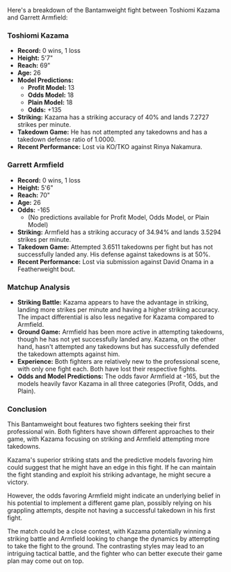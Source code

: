 Here's a breakdown of the Bantamweight fight between Toshiomi Kazama and Garrett Armfield:

### Toshiomi Kazama

- **Record:** 0 wins, 1 loss
- **Height:** 5'7"
- **Reach:** 69"
- **Age:** 26
- **Model Predictions:**
  - **Profit Model:** 13
  - **Odds Model:** 18
  - **Plain Model:** 18
  - **Odds:** +135
- **Striking:** Kazama has a striking accuracy of 40% and lands 7.2727 strikes per minute. 
- **Takedown Game:** He has not attempted any takedowns and has a takedown defense ratio of 1.0000.
- **Recent Performance:** Lost via KO/TKO against Rinya Nakamura.

### Garrett Armfield

- **Record:** 0 wins, 1 loss
- **Height:** 5'6"
- **Reach:** 70"
- **Age:** 26
- **Odds:** -165
  - (No predictions available for Profit Model, Odds Model, or Plain Model)
- **Striking:** Armfield has a striking accuracy of 34.94% and lands 3.5294 strikes per minute.
- **Takedown Game:** Attempted 3.6511 takedowns per fight but has not successfully landed any. His defense against takedowns is at 50%.
- **Recent Performance:** Lost via submission against David Onama in a Featherweight bout.

### Matchup Analysis

- **Striking Battle:** Kazama appears to have the advantage in striking, landing more strikes per minute and having a higher striking accuracy. The impact differential is also less negative for Kazama compared to Armfield.
- **Ground Game:** Armfield has been more active in attempting takedowns, though he has not yet successfully landed any. Kazama, on the other hand, hasn't attempted any takedowns but has successfully defended the takedown attempts against him.
- **Experience:** Both fighters are relatively new to the professional scene, with only one fight each. Both have lost their respective fights.
- **Odds and Model Predictions:** The odds favor Armfield at -165, but the models heavily favor Kazama in all three categories (Profit, Odds, and Plain).

### Conclusion

This Bantamweight bout features two fighters seeking their first professional win. Both fighters have shown different approaches to their game, with Kazama focusing on striking and Armfield attempting more takedowns.

Kazama's superior striking stats and the predictive models favoring him could suggest that he might have an edge in this fight. If he can maintain the fight standing and exploit his striking advantage, he might secure a victory.

However, the odds favoring Armfield might indicate an underlying belief in his potential to implement a different game plan, possibly relying on his grappling attempts, despite not having a successful takedown in his first fight.

The match could be a close contest, with Kazama potentially winning a striking battle and Armfield looking to change the dynamics by attempting to take the fight to the ground. The contrasting styles may lead to an intriguing tactical battle, and the fighter who can better execute their game plan may come out on top.

